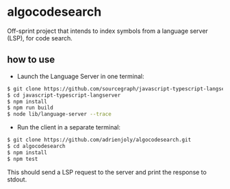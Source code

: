 # algocodesearch

Off-sprint project that intends to index symbols from a language server (LSP), for code search.

## how to use

- Launch the Language Server in one terminal:

```sh
$ git clone https://github.com/sourcegraph/javascript-typescript-langserver.git
$ cd javascript-typescript-langserver
$ npm install
$ npm run build
$ node lib/language-server --trace
```

- Run the client in a separate terminal:

```sh
$ git clone https://github.com/adrienjoly/algocodesearch.git
$ cd algocodesearch
$ npm install
$ npm test
```

This should send a LSP request to the server and print the response to stdout.
